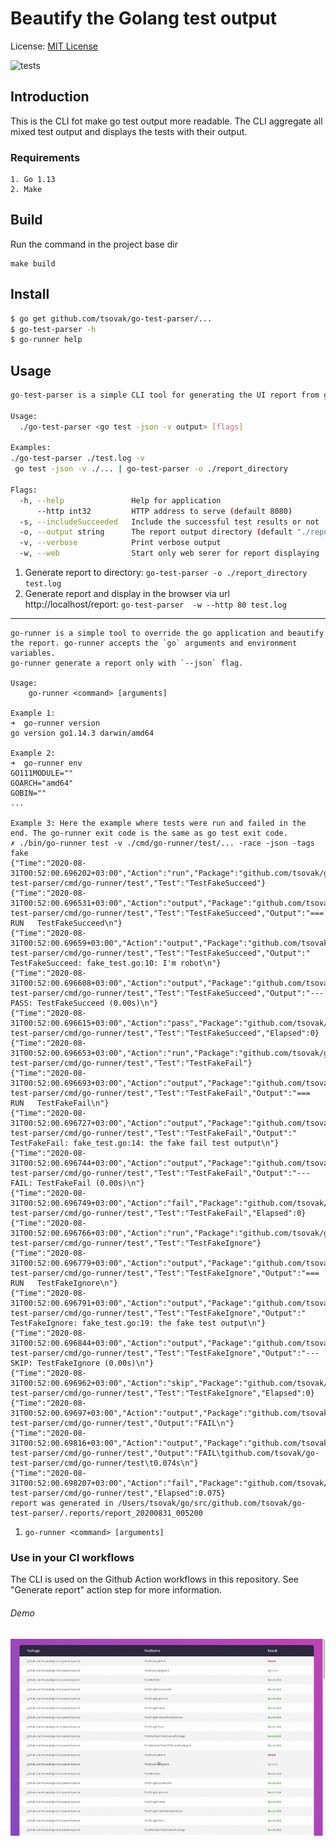#  Beautify the Golang test output

License: [MIT License](./LICENSE)

![tests](https://github.com/Tsovak/go-test-parser/workflows/tests/badge.svg)

## Introduction

This is the CLI fot make go test output more readable. 
The CLI aggregate all mixed test output and displays the tests with their output.

### Requirements

    1. Go 1.13 
    2. Make
    
## Build

Run the command in the project base dir 

    make build 

## Install 
```bash
$ go get github.com/tsovak/go-test-parser/...
$ go-test-parser -h
$ go-runner help
```

    
## Usage 

```bash
go-test-parser is a simple CLI tool for generating the UI report from go test output

Usage:
  ./go-test-parser <go test -json -v output> [flags]

Examples:
./go-test-parser ./test.log -v
 go test -json -v ./... | go-test-parser -o ./report_directory

Flags:
  -h, --help               Help for application
      --http int32         HTTP address to serve (default 8080)
  -s, --includeSucceeded   Include the successful test results or not
  -o, --output string      The report output directory (default "./report")
  -v, --verbose            Print verbose output
  -w, --web                Start only web serer for report displaying
```

1. Generate report to directory: `go-test-parser -o ./report_directory test.log`
2. Generate report and display in the browser via url http://localhost/report: `go-test-parser  -w --http 80 test.log`

------ 

```
go-runner is a simple tool to override the go application and beautify the report. go-runner accepts the `go` arguments and environment variables.
go-runner generate a report only with `--json` flag.

Usage:
    go-runner <command> [arguments]

Example 1:
➜  go-runner version
go version go1.14.3 darwin/amd64

Example 2:
➜  go-runner env
GO111MODULE=""
GOARCH="amd64"
GOBIN=""
... 

Example 3: Here the example where tests were run and failed in the end. The go-runner exit code is the same as go test exit code.
✗ ./bin/go-runner test -v ./cmd/go-runner/test/... -race -json -tags fake
{"Time":"2020-08-31T00:52:00.696202+03:00","Action":"run","Package":"github.com/tsovak/go-test-parser/cmd/go-runner/test","Test":"TestFakeSucceed"}
{"Time":"2020-08-31T00:52:00.696531+03:00","Action":"output","Package":"github.com/tsovak/go-test-parser/cmd/go-runner/test","Test":"TestFakeSucceed","Output":"=== RUN   TestFakeSucceed\n"}
{"Time":"2020-08-31T00:52:00.69659+03:00","Action":"output","Package":"github.com/tsovak/go-test-parser/cmd/go-runner/test","Test":"TestFakeSucceed","Output":"    TestFakeSucceed: fake_test.go:10: I'm robot\n"}
{"Time":"2020-08-31T00:52:00.696608+03:00","Action":"output","Package":"github.com/tsovak/go-test-parser/cmd/go-runner/test","Test":"TestFakeSucceed","Output":"--- PASS: TestFakeSucceed (0.00s)\n"}
{"Time":"2020-08-31T00:52:00.696615+03:00","Action":"pass","Package":"github.com/tsovak/go-test-parser/cmd/go-runner/test","Test":"TestFakeSucceed","Elapsed":0}
{"Time":"2020-08-31T00:52:00.696653+03:00","Action":"run","Package":"github.com/tsovak/go-test-parser/cmd/go-runner/test","Test":"TestFakeFail"}
{"Time":"2020-08-31T00:52:00.696693+03:00","Action":"output","Package":"github.com/tsovak/go-test-parser/cmd/go-runner/test","Test":"TestFakeFail","Output":"=== RUN   TestFakeFail\n"}
{"Time":"2020-08-31T00:52:00.696727+03:00","Action":"output","Package":"github.com/tsovak/go-test-parser/cmd/go-runner/test","Test":"TestFakeFail","Output":"    TestFakeFail: fake_test.go:14: the fake fail test output\n"}
{"Time":"2020-08-31T00:52:00.696744+03:00","Action":"output","Package":"github.com/tsovak/go-test-parser/cmd/go-runner/test","Test":"TestFakeFail","Output":"--- FAIL: TestFakeFail (0.00s)\n"}
{"Time":"2020-08-31T00:52:00.696749+03:00","Action":"fail","Package":"github.com/tsovak/go-test-parser/cmd/go-runner/test","Test":"TestFakeFail","Elapsed":0}
{"Time":"2020-08-31T00:52:00.696766+03:00","Action":"run","Package":"github.com/tsovak/go-test-parser/cmd/go-runner/test","Test":"TestFakeIgnore"}
{"Time":"2020-08-31T00:52:00.696779+03:00","Action":"output","Package":"github.com/tsovak/go-test-parser/cmd/go-runner/test","Test":"TestFakeIgnore","Output":"=== RUN   TestFakeIgnore\n"}
{"Time":"2020-08-31T00:52:00.696791+03:00","Action":"output","Package":"github.com/tsovak/go-test-parser/cmd/go-runner/test","Test":"TestFakeIgnore","Output":"    TestFakeIgnore: fake_test.go:19: the fake test output\n"}
{"Time":"2020-08-31T00:52:00.696844+03:00","Action":"output","Package":"github.com/tsovak/go-test-parser/cmd/go-runner/test","Test":"TestFakeIgnore","Output":"--- SKIP: TestFakeIgnore (0.00s)\n"}
{"Time":"2020-08-31T00:52:00.696962+03:00","Action":"skip","Package":"github.com/tsovak/go-test-parser/cmd/go-runner/test","Test":"TestFakeIgnore","Elapsed":0}
{"Time":"2020-08-31T00:52:00.69697+03:00","Action":"output","Package":"github.com/tsovak/go-test-parser/cmd/go-runner/test","Output":"FAIL\n"}
{"Time":"2020-08-31T00:52:00.69816+03:00","Action":"output","Package":"github.com/tsovak/go-test-parser/cmd/go-runner/test","Output":"FAIL\tgithub.com/tsovak/go-test-parser/cmd/go-runner/test\t0.074s\n"}
{"Time":"2020-08-31T00:52:00.698207+03:00","Action":"fail","Package":"github.com/tsovak/go-test-parser/cmd/go-runner/test","Elapsed":0.075}
report was generated in /Users/tsovak/go/src/github.com/tsovak/go-test-parser/.reports/report_20200831_005200
```

1. `go-runner <command> [arguments]`

### Use in your CI workflows

The CLI is used on the Github Action workflows in this repository. 
See "Generate report" action step for more information.


###### Demo
![Report Demo](demo/demo.gif)

